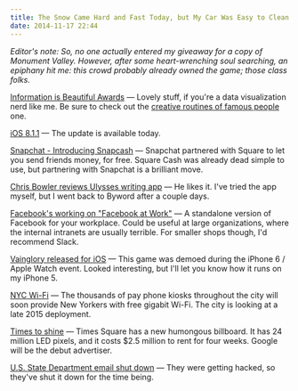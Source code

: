 ```yaml
---
title: The Snow Came Hard and Fast Today, but My Car Was Easy to Clean Off
date: 2014-11-17 22:44
---
```

_Editor's note: So, no one actually entered my giveaway for a copy of Monument Valley. However, after some heart-wrenching soul searching, an epiphany hit me: this crowd probably already owned the game; those class folks._

[Information is Beautiful Awards](http://www.informationisbeautifulawards.com/news/49-2014-the-winners) &mdash; Lovely stuff, if you're a data visualization nerd like me. Be sure to check out the [creative routines of famous people](http://www.informationisbeautifulawards.com/showcase/483-creative-routines) one. 

[iOS 8.1.1](http://www.imore.com/ios-811-lands-bug-fixes-and-performance-improvements-ipad-2-and-iphone-4s) &mdash; The update is available today. 

[Snapchat - Introducing Snapcash](http://blog.snapchat.com/post/102895720555/introducing-snapcash) &mdash; Snapchat partnered with Square to let you send friends money, for free. Square Cash was already dead simple to use, but partnering with Snapchat is a brilliant move. 

[Chris Bowler reviews Ulysses writing app](http://chrisbowler.com/journal/ulysses) &mdash; He likes it. I've tried the app myself, but I went back to Byword after a couple days. 

[Facebook's working on "Facebook at Work"](http://www.reuters.com/article/2014/11/17/us-facebook-website-idUSKCN0J108920141117) &mdash; A standalone version of Facebook for your workplace. Could be useful at large organizations, where the internal intranets are usually terrible. For smaller shops though, I'd recommend Slack. 

[Vainglory released for iOS](http://www.cultofmac.com/303321/vainglory/) &mdash; This game was demoed during the iPhone 6 / Apple Watch event. Looked interesting, but I'll let you know how it runs on my iPhone 5. 

[NYC Wi-Fi](http://recode.net/2014/11/17/new-york-city-to-offer-free-gigabit-wi-fi-in-2015/) &mdash; The thousands of pay phone kiosks throughout the city will soon provide New Yorkers with free gigabit Wi-Fi. The city is looking at a late 2015 deployment.  

[Times to shine](http://www.nytimes.com/2014/11/17/business/media/times-squares-biggest-and-most-expensive-digital-billboard-is-set-to-shine-.html) &mdash; Times Square has a new humongous billboard. It has 24 million LED pixels, and it costs $2.5 million to rent for four weeks. Google will be the debut advertiser. 

[U.S. State Department email shut down](http://boingboing.net/2014/11/17/u-s-state-department-email-sy.html) &mdash; They were getting hacked, so they've shut it down for the time being. 
